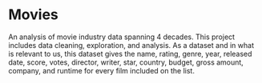 # Movies
An analysis of movie industry data spanning 4 decades. This project includes data cleaning, exploration, and analysis. As a dataset and in what is relevant to us, this dataset gives the
name, rating, genre, year, released date, score, votes, director, writer, star, country, budget, gross amount, company, and runtime for every film included on the list.
